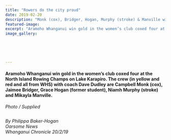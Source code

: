 ```yaml
---
title: "Rowers do the city proud"
date: 2019-02-20
description: "Monk (cox), Bridger, Hogan, Murphy (stroke) & Manville win gold at the North Island Rowing Champs..."
featured-image: 
excerpt: "Aramoho Whanganui win gold in the women’s club coxed four at the NI Rowing Champs. The crew Monk (cox), Bridger, Hogan, Murphy (stroke) & Manville."
image_gallery:
	
	
	
	
	
---
```


<h4>Aramoho Whanganui win gold in the women&rsquo;s club coxed four at the North Island Rowing Champs on Lake Karapiro. The crew (in yellow and red and all from WHS) with coach Dave Dudley are Campbell Monk (cox), Jaimee Bridger, Grace Hogan (former student), Niamh Murphy (stroke) and Mikayla Manville.<br /><em></em></h4>
<p><em>Photo / Supplied</em></p>
<p><em><img src=http://c1940652.r52.cf0.rackcdn.com/5c7456c7ff2a7c6f50000539/Philippa-BH-Chron-20-Feb-snip--writeup.jpg alt="" /></em></p>
<p><em>By Philippa Baker-Hogan<br />Oarsome News<br />Whanganui Chronicle 20/2/19</em></p>

